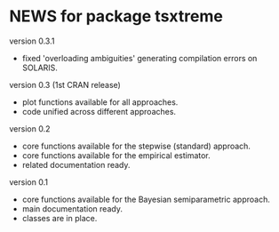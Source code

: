 NEWS for package tsxtreme
=========================

version 0.3.1

* fixed 'overloading ambiguities' generating compilation errors on SOLARIS.

version 0.3 (1st CRAN release)

* plot functions available for all approaches.
* code unified across different approaches.

version 0.2

* core functions available for the stepwise (standard) approach.
* core functions available for the empirical estimator.
* related documentation ready.

version 0.1

* core functions available for the Bayesian semiparametric approach.
* main documentation ready.
* classes are in place.
